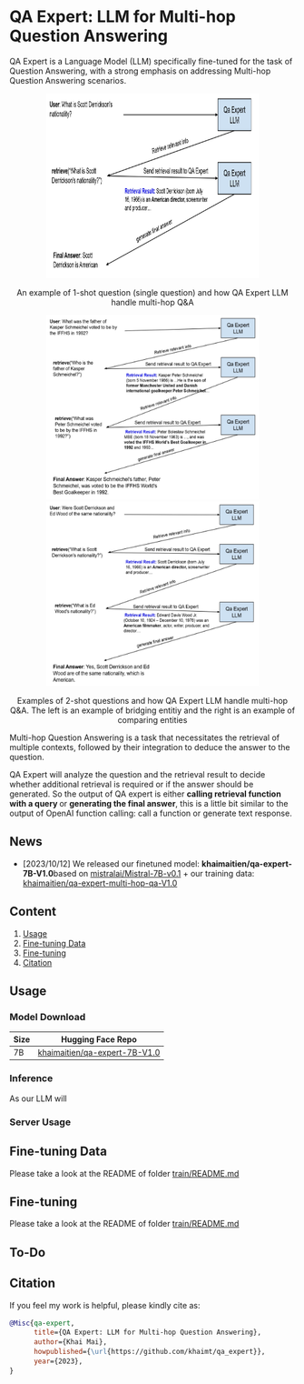 # QA Expert: LLM for Multi-hop Question Answering

QA Expert is a Language Model (LLM) specifically fine-tuned for the task of Question Answering, with a strong emphasis on addressing Multi-hop Question Answering scenarios.

<p align="center">
  <img src="assets/1-shot-example.jpg", width="375", height="325">
</p>
<p align="center">
An example of 1-shot question (single question) and how QA Expert LLM handle multi-hop Q&A</p>

<p align="center">
  <img src="assets/hotpot_qa_bridge.jpg", width="375", height="325">
  <img src="assets/hotpot_qa_compare.jpg", width="375", height="325">
</p>
<p align="center">
Examples of 2-shot questions and how QA Expert LLM handle multi-hop Q&A. The left is an example of bridging entitiy and the right is an example of comparing entities</p>

Multi-hop Question Answering is a task that necessitates the retrieval of multiple contexts, followed by their integration to deduce the answer to the question. 

QA Expert will analyze the question and the retrieval result to decide whether additional retrieval is required or if the answer should be generated. So the output of QA expert is either <b>calling retrieval function with a query </b> or <b>generating the final answer</b>, this is a little bit similar to the output of OpenAI function calling: call a function or generate text response.

## News
- [2023/10/12] We released our finetuned model: <b>khaimaitien/qa-expert-7B-V1.0</b>based on [mistralai/Mistral-7B-v0.1](https://huggingface.co/mistralai/Mistral-7B-v0.1) + our training data: [khaimaitien/qa-expert-multi-hop-qa-V1.0](https://huggingface.co/datasets/khaimaitien/qa-expert-multi-hop-qa-V1.0)

## Content
1. [Usage](#usage)
2. [Fine-tuning Data](#fine-tuning-data)
3. [Fine-tuning](#fine-tuning)
4. [Citation](#citation)

## Usage
### Model Download

| Size | Hugging Face Repo |
| ---  | --- |
| 7B | [khaimaitien/qa-expert-7B-V1.0](https://huggingface.co/khaimaitien/qa-expert-7B-V1.0) | 

### Inference 
As our LLM will 

### Server Usage


## Fine-tuning Data
Please take a look at the README of folder [train/README.md](train/README.md)

## Fine-tuning
Please take a look at the README of folder [train/README.md](train/README.md)
## To-Do

## Citation
If you feel my work is helpful, please kindly cite as:
```bibtex
@Misc{qa-expert,
      title={QA Expert: LLM for Multi-hop Question Answering},
      author={Khai Mai},
      howpublished={\url{https://github.com/khaimt/qa_expert}},
      year={2023},
}
```